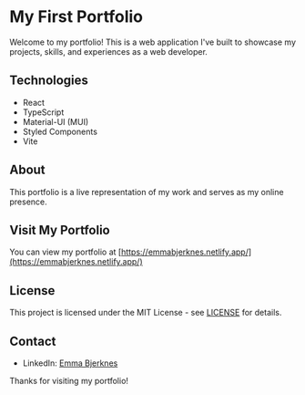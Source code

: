 # My First Portfolio

Welcome to my portfolio! This is a web application I've built to showcase my projects, skills, and experiences as a web developer.

## Technologies

- React
- TypeScript
- Material-UI (MUI)
- Styled Components
- Vite

## About

This portfolio is a live representation of my work and serves as my online presence.

## Visit My Portfolio

You can view my portfolio at [https://emmabjerknes.netlify.app/](https://emmabjerknes.netlify.app/)

## License

This project is licensed under the MIT License - see [LICENSE](LICENSE) for details.

## Contact

- LinkedIn: [Emma Bjerknes](https://www.linkedin.com/in/emma-bjerknes/)

Thanks for visiting my portfolio!
